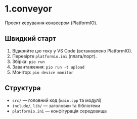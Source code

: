 # 1.conveyor

Проект керування конвеєром (PlatformIO).

## Швидкий старт
1. Відкрийте цю теку у VS Code (встановлено PlatformIO).
2. Перевірте `platformio.ini` (плата/порт).
3. Збірка: `pio run`
4. Завантаження: `pio run -t upload`
5. Монітор: `pio device monitor`

## Структура
- `src/` — головний код (`main.cpp` та модулі)
- `include/`, `lib/` — заголовки та бібліотеки
- `platformio.ini` — конфігурація середовища

